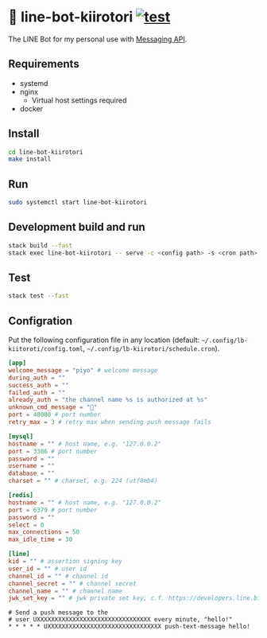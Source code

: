 # 🐥 line-bot-kiirotori [![test](https://github.com/falgon/line-bot-kiirotori/actions/workflows/test.yml/badge.svg)](https://github.com/falgon/line-bot-kiirotori/actions/workflows/test.yml)

The LINE Bot for my personal use with [Messaging API](https://developers.line.biz/ja/services/messaging-api/).

## Requirements

- systemd
- nginx
  - Virtual host settings required
- docker

## Install

```bash
cd line-bot-kiirotori
make install
```

## Run

```bash
sudo systemctl start line-bot-kiirotori
```

## Development build and run

```bash
stack build --fast
stack exec line-bot-kiirotori -- serve -c <config path> -s <cron path>
```

## Test

```bash
stack test --fast
```

## Configration

Put the following configuration file in any location (default: `~/.config/lb-kiitoroti/config.toml`, `~/.config/lb-kiirotori/schedule.cron`).

```toml
[app]
welcome_message = "piyo" # welcome message
during_auth = ""
success_auth = ""
failed_auth = ""
already_auth = "the channel name %s is authorized at %s"
unknown_cmd_message = "🤔"
port = 48080 # port number
retry_max = 3 # retry max when sending push message fails

[mysql]
hostname = "" # host name, e.g. "127.0.0.2"
port = 3306 # port number
password = ""
username = ""
database = ""
charset = "" # charset, e.g. 224 (utf8mb4)

[redis]
hostname = "" # host name, e.g. "127.0.0.2"
port = 6379 # port number
password = ""
select = 0
max_connections = 50
max_idle_time = 30

[line]
kid = "" # assertion signing key
user_id = "" # user id
channel_id = "" # channel id
channel_secret = "" # channel secret
channel_name = "" # channel name
jwk_set_key = "" # jwk private set key, c.f. https://developers.line.biz/en/docs/messaging-api/generate-json-web-token/#generate-private-and-public-key
```

```cron
# Send a push message to the
# user UXXXXXXXXXXXXXXXXXXXXXXXXXXXXXXXX every minute, "hello!"
* * * * * UXXXXXXXXXXXXXXXXXXXXXXXXXXXXXXXX push-text-message hello!
```
